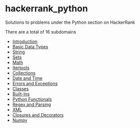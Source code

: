 # hackerrank_python
Solutions to problems under the Python section on HackerRank

There are a total of 16 subdomains
* [Introduction](https://www.hackerrank.com/domains/python/py-introduction)
* [Basic Data Types](https://www.hackerrank.com/domains/python/py-basic-data-types)
* [String](https://www.hackerrank.com/domains/python/py-strings)
* [Sets](https://www.hackerrank.com/domains/python/py-sets)
* [Math](https://www.hackerrank.com/domains/python/py-math)
* [Itertools](https://www.hackerrank.com/domains/python/py-itertools)
* [Collections](https://www.hackerrank.com/domains/python/py-collections)
* [Date and Time](https://www.hackerrank.com/domains/python/py-date-time)
* [Errors and Exceptions](https://www.hackerrank.com/domains/python/errors-exceptions)
* [Classes](https://www.hackerrank.com/domains/python/py-classes)
* [Built-Ins](https://www.hackerrank.com/domains/python/py-built-ins)
* [Python Functionals](https://www.hackerrank.com/domains/python/py-functionals)
* [Regex and Parsing](https://www.hackerrank.com/domains/python/py-regex)
* [XML](https://www.hackerrank.com/domains/python/xml)
* [Closures and Decorators](https://www.hackerrank.com/domains/python/closures-and-decorators)
* [Numpy](https://www.hackerrank.com/domains/python/numpy)


